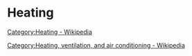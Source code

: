 # Heating
[Category:Heating - Wikipedia](https://en.wikipedia.org/wiki/Category:Heating)

[Category:Heating, ventilation, and air conditioning - Wikipedia](https://en.wikipedia.org/wiki/Category:Heating,_ventilation,_and_air_conditioning)
